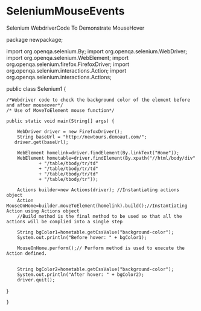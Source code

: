 # SeleniumMouseEvents
Selenium WebdriverCode To Demonstrate MouseHover


package newpackage;

import org.openqa.selenium.By;
import org.openqa.selenium.WebDriver;
import org.openqa.selenium.WebElement;
import org.openqa.selenium.firefox.FirefoxDriver;
import org.openqa.selenium.interactions.Action;
import org.openqa.selenium.interactions.Actions;

public class Selenium1 {
	
	
	
	/*Webdriver code to check the background color of the element before and after mouseover*/
	/* Use of MoveToElement mouse function*/
	
	public static void main(String[] args) {
        
		WebDriver driver = new FirefoxDriver();
        String baseUrl = "http://newtours.demoaut.com/";
       driver.get(baseUrl);
        
        WebElement homelink=driver.findElement(By.linkText("Home"));
        WebElement hometable=driver.findElement(By.xpath("//html/body/div"
                + "/table/tbody/tr/td"
                + "/table/tbody/tr/td"
                + "/table/tbody/tr/td"
                + "/table/tbody/tr"));
        
        Actions builder=new Actions(driver); //Instantiating actions object
        Action MouseOnHome=builder.moveToElement(homelink).build();//Instantiating Action using Actions object
        //Build method is the final method to be used so that all the actions will be complied into a single step
        
        String bgColor1=hometable.getCssValue("background-color");
        System.out.println("Before hover: " + bgColor1); 
        
        MouseOnHome.perform();// Perform method is used to execute the Action defined.
        
        
        String bgColor2=hometable.getCssValue("background-color");
        System.out.println("After hover: " + bgColor2);
        driver.quit();
}
        
        
        
        
        
      
	}
	
	


